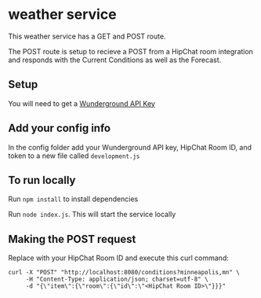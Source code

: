 # weather service


This weather service has a GET and POST route.

The POST route is setup to recieve a POST from a HipChat room integration and responds with the Current Conditions
as well as the Forecast.

## Setup

You will need to get a [Wunderground API Key](https://www.wunderground.com/weather/api/)


## Add your config info

In the config folder add your Wunderground API key, HipChat Room ID, and token to a new file called `development.js`


## To run locally

Run `npm install` to install dependencies

Run `node index.js`. This will start the service locally



## Making the POST request


Replace <HipChat Room ID> with your HipChat Room ID and execute
this curl command:

```
curl -X "POST" "http://localhost:8080/conditions?minneapolis,mn" \
     -H "Content-Type: application/json; charset=utf-8" \
     -d "{\"item\":{\"room\":{\"id\":\"<HipChat Room ID>\"}}}"
```
